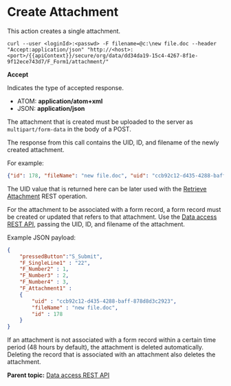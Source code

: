 # Create Attachment 

This action creates a single attachment.

```
curl --user <loginId>:<passwd> -F filename=@c:\new file.doc --header "Accept:application/json" "http://<host>:<port>/{{apiContext}}/secure/org/data/dd34da19-15c4-4267-8f1e-9f12ece743d7/F_Form1/attachment/"
```

**Accept**

Indicates the type of accepted response.

   -   ATOM: **application/atom+xml**
   -   JSON: **application/json**

The attachment that is created must be uploaded to the server as `multipart/form-data` in the body of a POST.

The response from this call contains the UID, ID, and filename of the newly created attachment.

For example:
```json
{"id": 178, "fileName": "new file.doc", "uid": "ccb92c12-d435-4288-baff-878d8d3c2923" }
```

The UID value that is returned here can be later used with the [Retrieve Attachment](ref_data_rest_api_retrieve_attachment.md) REST operation.

For the attachment to be associated with a form record, a form record must be created or updated that refers to that attachment. Use the [Data access REST API](ref_data_access_rest_api.md), passing the UID, ID, and filename of the attachment.

Example JSON payload:

```json
{
	"pressedButton":"S_Submit",
	"F_SingleLine1" : "22",
	"F_Number2" : 1,
	"F_Number3" : 2,
	"F_Number4" : 3,
	"F_Attachment1" :
	{
		"uid" : "ccb92c12-d435-4288-baff-878d8d3c2923",
		"fileName" : "new file.doc",
		"id" : 178
	}
}
```

If an attachment is not associated with a form record within a certain time period \(48 hours by default\), the attachment is deleted automatically. Deleting the record that is associated with an attachment also deletes the attachment.

**Parent topic:** [Data access REST API](ref_data_access_rest_api.md)

